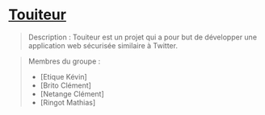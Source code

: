 [Touiteur](https://webetu.iutnc.univ-lorraine.fr/~etique5u/sae_web_php/touiteur_ringot_netange_brito_etique-main/)
===
> Description :
> Touiteur est un projet qui a pour but de développer une application web sécurisée similaire à Twitter.

> Membres du groupe :
> - [Etique Kévin]
> - [Brito Clément]
> - [Netange Clément]
> - [Ringot Mathias]

